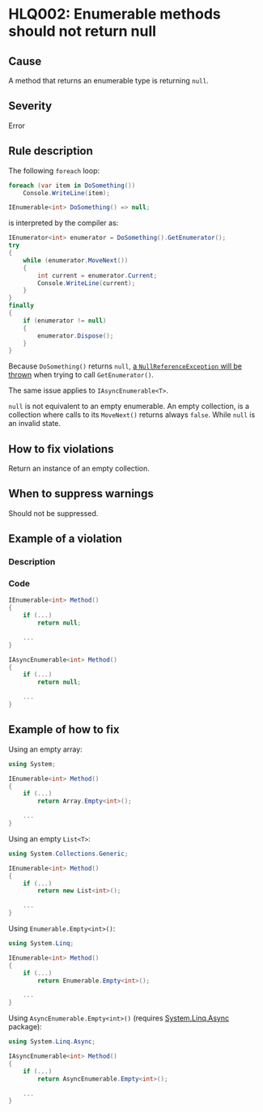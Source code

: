 ﻿# HLQ002: Enumerable methods should not return null

## Cause

A method that returns an enumerable type is returning `null`.

## Severity

Error

## Rule description

The following `foreach` loop: 

```csharp
foreach (var item in DoSomething())
    Console.WriteLine(item);

IEnumerable<int> DoSomething() => null;
```

is interpreted by the compiler as:

```csharp
IEnumerator<int> enumerator = DoSomething().GetEnumerator();
try
{
    while (enumerator.MoveNext())
    {
        int current = enumerator.Current;
        Console.WriteLine(current);
    }
}
finally
{
    if (enumerator != null)
    {
        enumerator.Dispose();
    }
}
```

Because `DoSomething()` returns `null`, [a `NullReferenceException` will be thrown](https://sharplab.io/#v2:C4LgTgrgdgNAJiA1AHwAIAYAEqCMBuAWACgNscAWQo41AZjIDZsAmMgdk2IG9jM/t6uJqnKYAsgEMAllAAUASk5F+mHspX8AZgHswAUwkBjABaZZANwlhMU4HoC2NqJgDie4AFEoEe3rASAIwAbPQV5Xg1I3ABOWVsHeSoVAF8IvjTGMloAHhlgAD5Xdy8fP0CQhUwAXkLvIKCqZKA==) when trying to call `GetEnumerator()`.

The same issue applies to `IAsyncEnumerable<T>`.

`null` is not equivalent to an empty enumerable. An empty collection, is a collection where calls to its `MoveNext()` returns always `false`. While `null` is an invalid state.

## How to fix violations

Return an instance of an empty collection.

## When to suppress warnings

Should not be suppressed.

## Example of a violation

### Description

### Code

```csharp
IEnumerable<int> Method()
{
    if (...)
        return null;

    ...
}
```

```csharp
IAsyncEnumerable<int> Method()
{
    if (...)
        return null;

    ...
}
```

## Example of how to fix

Using an empty array:

```csharp
using System;

IEnumerable<int> Method()
{
    if (...)
        return Array.Empty<int>();

    ...
}
```

Using an empty `List<T>`:

```csharp
using System.Collections.Generic;

IEnumerable<int> Method()
{
    if (...)
        return new List<int>();

    ...
}
```

Using `Enumerable.Empty<int>()`:

```csharp
using System.Linq;

IEnumerable<int> Method()
{
    if (...)
        return Enumerable.Empty<int>();

    ...
}
```

Using `AsyncEnumerable.Empty<int>()` (requires [System.Linq.Async](https://www.nuget.org/packages/System.Linq.Async/) package):

```csharp
using System.Linq.Async;

IAsyncEnumerable<int> Method()
{
    if (...)
        return AsyncEnumerable.Empty<int>();

    ...
}
```


